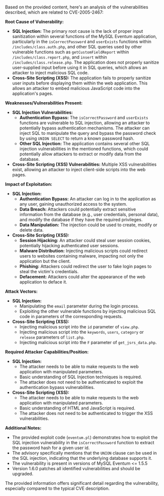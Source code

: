 Based on the provided content, here's an analysis of the vulnerabilities described, which are related to CVE-2005-2467:

**Root Cause of Vulnerability:**

*   **SQL Injection:**  The primary root cause is the lack of proper input sanitization within several functions of the MySQL Eventum application, particularly in the `isCorrectPassword` and `userExists` functions within `/includes/class.auth.php`, and other SQL queries used by other vulnerable functions such as `getCustomFieldReport` within `/includes/class.report.php`, and `insert` within `/includes/class.release.php`. The application does not properly sanitize user-supplied input before using it in SQL queries, which allows an attacker to inject malicious SQL code.
*   **Cross-Site Scripting (XSS):** The application fails to properly sanitize user inputs before displaying them within the web application. This allows an attacker to embed malicious JavaScript code into the application's pages.

**Weaknesses/Vulnerabilities Present:**

*   **SQL Injection Vulnerabilities:**
    *   **Authentication Bypass:**  The `isCorrectPassword` and `userExists` functions are vulnerable to SQL injection, allowing an attacker to potentially bypass authentication mechanisms. The attacker can inject SQL to manipulate the query and bypass the password check by using `UNION SELECT` to return a known password hash.
    *   **Other SQL Injection:** The application contains several other SQL injection vulnerabilities in the mentioned functions, which could potentially allow attackers to extract or modify data from the database.
*   **Cross-Site Scripting (XSS) Vulnerabilities:** Multiple XSS vulnerabilities exist, allowing an attacker to inject client-side scripts into the web pages.

**Impact of Exploitation:**

*   **SQL Injection:**
    *   **Authentication Bypass:** An attacker can log in to the application as any user, gaining unauthorized access to the system.
    *   **Data Breach:** Attackers could potentially extract sensitive information from the database (e.g., user credentials, personal data), and modify the database if they have the required privileges.
    *   **Data Manipulation:** The injection could be used to create, modify or delete data.
*   **Cross-Site Scripting (XSS):**
    *   **Session Hijacking:** An attacker could steal user session cookies, potentially hijacking authenticated user sessions.
    *   **Malware Distribution:** Injecting malicious scripts could redirect users to websites containing malware, impacting not only the application but the client.
    *   **Phishing:** Attackers could redirect the user to fake login pages to steal the victim's credentials.
    *   **Defacement:** Attackers could alter the appearance of the web application to deface it.

**Attack Vectors:**

*   **SQL Injection:**
    *   Manipulating the `email` parameter during the login process.
    *   Exploiting the other vulnerable functions by injecting malicious SQL code in parameters of the corresponding requests.
*   **Cross-Site Scripting (XSS):**
    *   Injecting malicious script into the `id` parameter of `view.php`.
    *   Injecting malicious script into the `keywords`, `users`, `category` or `release` parameters of `list.php`.
    *   Injecting malicious script into the `F` parameter of `get_jsrs_data.php`.

**Required Attacker Capabilities/Position:**

*   **SQL Injection:**
    *   The attacker needs to be able to make requests to the web application with manipulated parameters.
    *   Basic understanding of SQL Injection techniques is required.
    *   The attacker does not need to be authenticated to exploit the authentication bypass vulnerabilities.
*   **Cross-Site Scripting (XSS):**
    *   The attacker needs to be able to make requests to the web application with manipulated parameters.
    *   Basic understanding of HTML and JavaScript is required.
    *   The attacker does not need to be authenticated to trigger the XSS vulnerabilities.

**Additional Notes:**

*   The provided exploit code (`eventum.pl`) demonstrates how to exploit the SQL injection vulnerability in the `isCorrectPassword` function to extract the password hash for a given user id.
*   The advisory specifically mentions that the `UNION` clause can be used in the SQL injection, indicating that the underlying database supports it.
*   The vulnerability is present in versions of MySQL Eventum <= 1.5.5
*   Version 1.6.0 patches all identified vulnerabilities and should be upgraded.

The provided information offers significant detail regarding the vulnerability, especially compared to the typical CVE description.